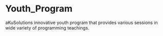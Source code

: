 # Youth_Program

aKuSolutions innovative youth program that provides various sessions in wide variety of programming teachings. 
